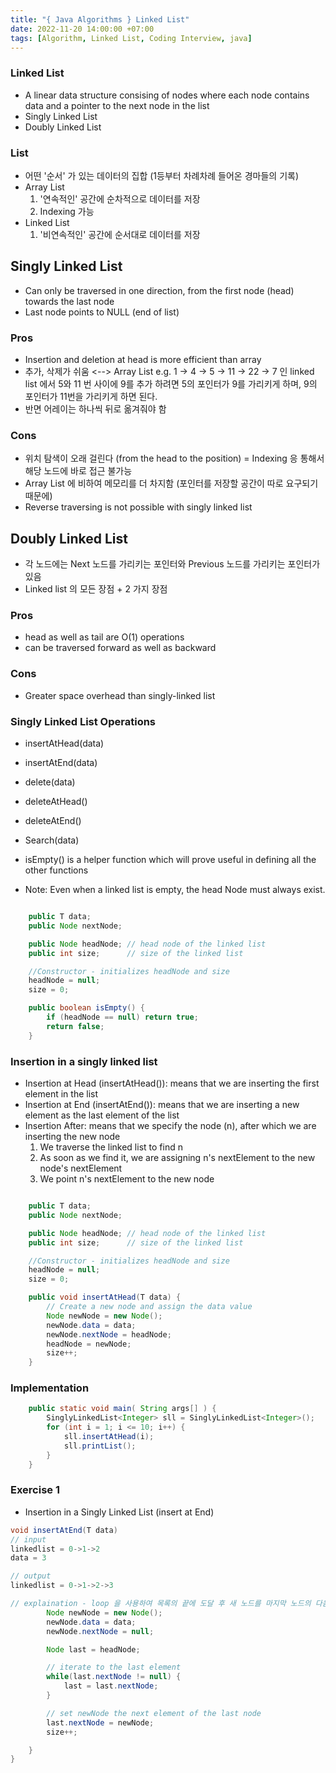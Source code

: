 ```yaml
---
title: "{ Java Algorithms } Linked List"
date: 2022-11-20 14:00:00 +07:00
tags: [Algorithm, Linked List, Coding Interview, java]
---
```


### Linked List

- A linear data structure consising of nodes where each node contains data and a pointer to the next node in the list
- Singly Linked List
- Doubly Linked List

### List

- 어떤 '순서' 가 있는 데이터의 집합 (1등부터 차례차례 들어온 경마들의 기록)
- Array List
  1. '연속적인' 공간에 순차적으로 데이터를 저장
  2. Indexing 가능
- Linked List
  1. '비연속적인' 공간에 순서대로 데이터를 저장

## Singly Linked List

- Can only be traversed in one direction, from the first node (head) towards the last node
- Last node points to NULL (end of list)

### Pros

- Insertion and deletion at head is more efficient than array
- 추가, 삭제가 쉬움 <--> Array List
  e.g. 1 -> 4 -> 5 -> 11 -> 22 -> 7 인 linked list 에서 5와 11 번 사이에 9를 추가 하려면 5의 포인터가 9를 가리키게 하며, 9의 포인터가 11번을 가리키게 하면 된다.
- 반면 어레이는 하나씩 뒤로 옮겨줘야 함

### Cons

- 위치 탐색이 오래 걸린다 (from the head to the position) = Indexing 응 통해서 해당 노드에 바로 접근 불가능
- Array List 에 비하여 메모리를 더 차지함 (포인터를 저장할 공간이 따로 요구되기 때문에)
- Reverse traversing is not possible with singly linked list

## Doubly Linked List

- 각 노드에는 Next 노드를 가리키는 포인터와 Previous 노드를 가리키는 포인터가 있음
- Linked list 의 모든 장점 + 2 가지 장점

### Pros

- head as well as tail are O(1) operations
- can be traversed forward as well as backward

### Cons

- Greater space overhead than singly-linked list

### Singly Linked List Operations

- insertAtHead(data)
- insertAtEnd(data)
- delete(data)
- deleteAtHead()
- deleteAtEnd()
- Search(data)
- isEmpty() is a helper function which will prove useful in defining all the other functions

- Note: Even when a linked list is empty, the head Node must always exist.

```java

    public T data;
    public Node nextNode;

    public Node headNode; // head node of the linked list
    public int size;      // size of the linked list

    //Constructor - initializes headNode and size
    headNode = null;
    size = 0;

    public boolean isEmpty() {
        if (headNode == null) return true;
        return false;
    }

```

### Insertion in a singly linked list

- Insertion at Head (insertAtHead()): means that we are inserting the first element in the list
- Insertion at End (insertAtEnd()): means that we are inserting a new element as the last element of the list
- Insertion After: means that we specify the node (n), after which we are inserting the new node
  1. We traverse the linked list to find n
  2. As soon as we find it, we are assigning n's nextElement to the new node's nextElement
  3. We point n's nextElement to the new node

```java

    public T data;
    public Node nextNode;

    public Node headNode; // head node of the linked list
    public int size;      // size of the linked list

    //Constructor - initializes headNode and size
    headNode = null;
    size = 0;

    public void insertAtHead(T data) {
        // Create a new node and assign the data value
        Node newNode = new Node();
        newNode.data = data;
        newNode.nextNode = headNode;
        headNode = newNode;
        size++;
    }

```

### Implementation

```java
    public static void main( String args[] ) {
        SinglyLinkedList<Integer> sll = SinglyLinkedList<Integer>();
        for (int i = 1; i <= 10; i++) {
			sll.insertAtHead(i);
			sll.printList();
        }
    }
```

### Exercise 1

- Insertion in a Singly Linked List (insert at End)

```java
void insertAtEnd(T data)
// input
linkedlist = 0->1->2
data = 3

// output
linkedlist = 0->1->2->3

// explaination - loop 을 사용하여 목록의 끝에 도달 후 새 노드를 마지막 노드의 다음 노드로 설정
        Node newNode = new Node();
        newNode.data = data;
        newNode.nextNode = null;

        Node last = headNode;

        // iterate to the last element
        while(last.nextNode != null) {
            last = last.nextNode;
        }

        // set newNode the next element of the last node
        last.nextNode = newNode;
        size++;

    }
}
```
